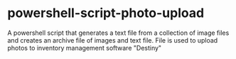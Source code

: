 # powershell-script-photo-upload
A powershell script that generates a text file from a collection of image files and creates an archive file of images and text file. File is used to upload photos to inventory management software "Destiny"
